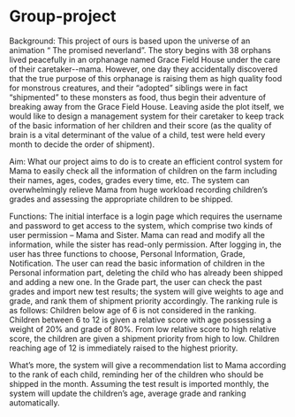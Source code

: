 # Group-project
Background:
This project of ours is based upon the universe of an animation “ The promised neverland”. The story begins with 38 orphans lived peacefully in an orphanage named Grace Field House under the care of their caretaker--mama. However, one day they accidentally discovered that the true purpose of this orphanage is raising them as high quality food for monstrous creatures, and their “adopted” siblings were in fact “shipmented” to these monsters as food, thus begin their adventure of breaking away from the Grace Field House. Leaving aside the plot itself, we would like to design a management system for their caretaker to keep track of the basic information of her children and their score (as the quality of brain is a vital determinant of the value of a child,  test were held every month to decide the order of shipment).

Aim:
What our project aims to do is to create an efficient control system for Mama to easily check all the information of children on the farm including their names, ages, codes, grades every time, etc. The system can overwhelmingly relieve Mama from huge workload recording children’s grades and assessing the appropriate children to be shipped.

Functions:
The initial interface is a login page which requires the username and password to get access to the system, which comprise two kinds of user permission – Mama and Sister. Mama can read and modify all the information, while the sister has read-only permission. 
After logging in, the user has three functions to choose, Personal Information, Grade, Notification. 
The user can read the basic information of children in the Personal information part, deleting the child who has already been shipped and adding a new one.
 In the Grade part, the user can check the past grades and import new test results; the system will give weights to age and grade, and rank them of shipment priority accordingly. The ranking rule is as follows:
Children below age of 6 is not considered in the ranking.
Children between 6 to 12 is given a relative score with age possessing a weight of 20% and grade of 80%.
From low relative score to high relative score, the children are given a shipment priority from high to low.
Children reaching age of 12 is immediately raised to the highest priority.

What’s more, the system will give a recommendation list to Mama according to the rank of each child, reminding her of the children who should be shipped in the month.
Assuming the test result is imported monthly, the system will update the children’s age, average grade and ranking automatically.
